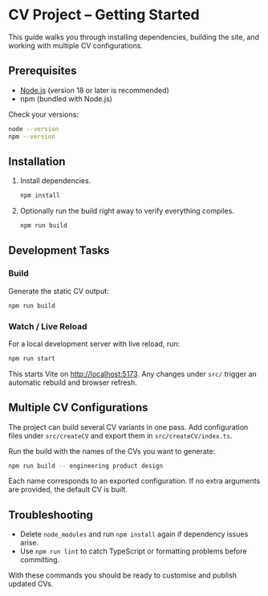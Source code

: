 # CV Project – Getting Started

This guide walks you through installing dependencies, building the site, and working with multiple CV configurations.

## Prerequisites

- [Node.js](https://nodejs.org/) (version 18 or later is recommended)
- npm (bundled with Node.js)

Check your versions:

```bash
node --version
npm --version
```

## Installation

1. Install dependencies.
   ```bash
   npm install
   ```
2. Optionally run the build right away to verify everything compiles.
   ```bash
   npm run build
   ```

## Development Tasks

### Build

Generate the static CV output:

```bash
npm run build
```

### Watch / Live Reload

For a local development server with live reload, run:

```bash
npm run start
```

This starts Vite on <http://localhost:5173>. Any changes under `src/` trigger an automatic rebuild and browser refresh.

## Multiple CV Configurations

The project can build several CV variants in one pass. Add configuration files under `src/createCV` and export them in `src/createCV/index.ts`.

Run the build with the names of the CVs you want to generate:

```bash
npm run build -- engineering product design
```

Each name corresponds to an exported configuration. If no extra arguments are provided, the default CV is built.

## Troubleshooting

- Delete `node_modules` and run `npm install` again if dependency issues arise.
- Use `npm run lint` to catch TypeScript or formatting problems before committing.

With these commands you should be ready to customise and publish updated CVs.
